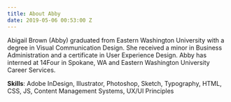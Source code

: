 ```yaml
---
title: About Abby
date: 2019-05-06 00:53:00 Z
---
```


Abigail Brown (Abby) graduated from Eastern Washington University with a degree in Visual Communication Design. She received a minor in Business Administration and a certificate in User Experience Design. Abby has interned at 14Four in Spokane, WA and Eastern Washington University Career Services. 

**Skills**: Adobe InDesign, Illustrator, Photoshop, Sketch, Typography, HTML, CSS, JS, Content Management Systems, UX/UI Principles